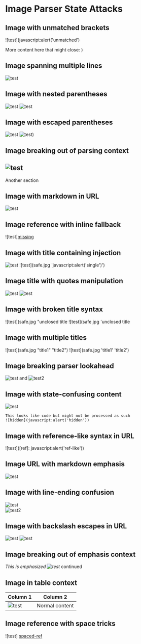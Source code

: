 # Image Parser State Attacks

## Image with unmatched brackets
![test](javascript:alert('unmatched')

More content here that might close: )

## Image spanning multiple lines
![test](
    javascript:alert('multiline')
)

## Image with nested parentheses
![test](javascript:alert('nested()'))
![test](javascript:alert('nested(())'))

## Image with escaped parentheses  
![test](javascript:alert('escaped\)'))
![test](javascript:alert('escaped\\)'))

## Image breaking out of parsing context
![test](javascript:alert('break'))
---
Another section

## Image with markdown in URL
![test](https://example.com/[malicious](javascript:alert('nested')))

## Image reference with inline fallback
![test][missing](javascript:alert('fallback'))

## Image with title containing injection
![test](safe.jpg "javascript:alert('title')")
![test](safe.jpg 'javascript:alert('single')')

## Image title with quotes manipulation
![test](safe.jpg "title with \" injection")
![test](safe.jpg 'title with \' injection')

## Image with broken title syntax
![test](safe.jpg "unclosed title
![test](safe.jpg 'unclosed title

## Image with multiple titles
![test](safe.jpg "title1" "title2")
![test](safe.jpg 'title1' 'title2')

## Image breaking parser lookahead
![test](safe.jpg) and ![test2](javascript:alert('lookahead'))

## Image with state-confusing content
![test](safe.jpg)

```
This looks like code but might not be processed as such
![hidden](javascript:alert('hidden'))
```

## Image with reference-like syntax in URL
![test]([ref]: javascript:alert('ref-like'))

## Image URL with markdown emphasis
![test](javascript:alert(*emphasized*))

## Image with line-ending confusion
![test](javascript:alert('line'))\
![test2](safe.jpg)

## Image with backslash escapes in URL
![test](javascript:alert('backslash\\'))
![test](javascript\\:alert('scheme'))

## Image breaking out of emphasis context
*This is emphasized ![test](javascript:alert('emphasis'))* continued

## Image in table context
| Column 1 | Column 2 |
|----------|----------|
| ![test](javascript:alert('table')) | Normal content |

## Image reference with space tricks
![test] [spaced-ref]

[spaced-ref]: javascript:alert('spaced')